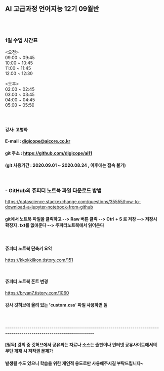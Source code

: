 ## AI 고급과정 언어지능 12기 09월반
<br>
<br>



### 1일 수업 시간표 <br>

 <오전> <br>
 09:00 ~ 09:45 <br>
 10:00 ~ 10:45 <br> 
 11:00 ~ 11:45 <br> 
 12:00 ~ 12:30 <br>

 <오후> <br>
 02:00 ~ 02:45 <br>
 03:00 ~ 03:45 <br> 
 04:00 ~ 04:45 <br> 
 05:00 ~ 05:50 <br>
 
###
###
<br>

#### 강사: 고병화
#### E-mail : digicope@aicore.co.kr
#### git 주소 :    https://github.com/digicope/ai11
#### (git 사용기간 : 2020.09.01  ~ 2020.08.24 , 이후에는 접속 불가)

<br>



### - GitHub의 쥬피터 노트북 파일 다운로드 방법
https://datascience.stackexchange.com/questions/35555/how-to-download-a-jupyter-notebook-from-github

#### git에서 노트북 파일을 클릭하고 --> Raw 버튼 클릭  --> Ctrl + S 로 저장  --> 저장시 확장자 .txt를 없애준다 --> 주피터노트북에서 읽어온다

<br>

#### 쥬피터 노트북 단축키 요약
https://kkokkilkon.tistory.com/151

<br>

#### 쥬피터 노트북 폰트 변경
https://bryan7.tistory.com/1060
#### 강사 깃허브에 올려 있는 'custom.css' 파일 사용하면 됨
<br>

#### ------------------------------------------------------------------------------------------------------------------------

#### [필독] 강의 중 깃허브에서 공유되는 자료나 소스는 출판이나 인터넷 공유사이트에서의 무단 게재 시 저작권 문제가 
####        발생될 수도 있으니 학습을 위한 개인적 용도로만 사용해주시길 부탁드립니다~       

